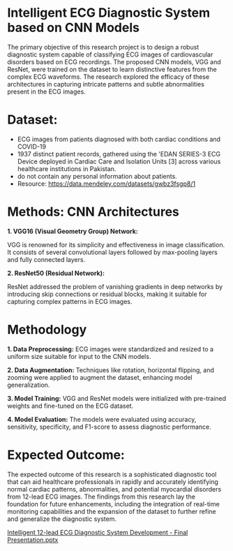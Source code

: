 # Intelligent ECG Diagnostic System based on CNN Models

The primary objective of this research project is to design a robust diagnostic system capable of classifying ECG images of cardiovascular disorders based on ECG recordings. The proposed CNN models, VGG and ResNet, were trained on the dataset to learn distinctive features from the complex ECG waveforms. The research explored the efficacy of these architectures in capturing intricate patterns and subtle abnormalities present in the ECG images.

# Dataset:
- ECG images from patients diagnosed with both cardiac conditions and COVID-19 
- 1937 distinct patient records, gathered using the 'EDAN SERIES-3 ECG Device deployed in Cardiac Care and Isolation Units [3] across various healthcare institutions in Pakistan.
- do not contain any personal information about patients.
- Resource: https://data.mendeley.com/datasets/gwbz3fsgp8/1 


# Methods: CNN Architectures

**1. VGG16 (Visual Geometry Group) Network:**

VGG is renowned for its simplicity and effectiveness in image classification. It consists of several convolutional layers followed by max-pooling layers and fully connected layers.

**2. ResNet50 (Residual Network):**

ResNet addressed the problem of vanishing gradients in deep networks by introducing skip connections or residual blocks, making it suitable for capturing complex patterns in ECG images.

# Methodology

**1. Data Preprocessing:** ECG images were standardized and resized to a uniform size suitable for input to the CNN models.

**2. Data Augmentation:** Techniques like rotation, horizontal flipping, and zooming were applied to augment the dataset, enhancing model generalization.

**3. Model Training:** VGG and ResNet models were initialized with pre-trained weights and fine-tuned on the ECG dataset.

**4. Model Evaluation:** The models were evaluated using accuracy, sensitivity, specificity, and F1-score to assess diagnostic performance. 

# Expected Outcome:

The expected outcome of this research is a sophisticated diagnostic tool that can aid healthcare professionals in rapidly and accurately identifying normal cardiac patterns, abnormalities, and potential myocardial disorders from 12-lead ECG images. The findings from this research lay the foundation for future enhancements, including the integration of real-time monitoring capabilities and the expansion of the dataset to further refine and generalize the diagnostic system. 


[Intelligent 12-lead ECG Diagnostic System Development - Final Presentation.pptx](https://github.com/user-attachments/files/15909110/Intelligent.12-lead.ECG.Diagnostic.System.Development.-.Final.Presentation.pptx)
